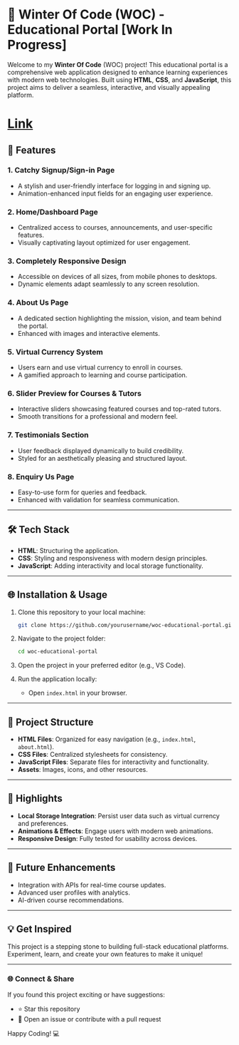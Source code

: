 # 🌟 Winter Of Code (WOC) - Educational Portal [Work In Progress]

Welcome to my **Winter Of Code** (WOC) project! This educational portal is a comprehensive web application designed to enhance learning experiences with modern web technologies. Built using **HTML**, **CSS**, and **JavaScript**, this project aims to deliver a seamless, interactive, and visually appealing platform.

# [Link](https://udemyivruhs.netlify.app/)

## 🎯 Features

### 1. **Catchy Signup/Sign-in Page**

- A stylish and user-friendly interface for logging in and signing up.
- Animation-enhanced input fields for an engaging user experience.

### 2. **Home/Dashboard Page**

- Centralized access to courses, announcements, and user-specific features.
- Visually captivating layout optimized for user engagement.

### 3. **Completely Responsive Design**

- Accessible on devices of all sizes, from mobile phones to desktops.
- Dynamic elements adapt seamlessly to any screen resolution.

### 4. **About Us Page**

- A dedicated section highlighting the mission, vision, and team behind the portal.
- Enhanced with images and interactive elements.

### 5. **Virtual Currency System**

- Users earn and use virtual currency to enroll in courses.
- A gamified approach to learning and course participation.

### 6. **Slider Preview for Courses & Tutors**

- Interactive sliders showcasing featured courses and top-rated tutors.
- Smooth transitions for a professional and modern feel.

### 7. **Testimonials Section**

- User feedback displayed dynamically to build credibility.
- Styled for an aesthetically pleasing and structured layout.

### 8. **Enquiry Us Page**

- Easy-to-use form for queries and feedback.
- Enhanced with validation for seamless communication.

---

## 🛠️ Tech Stack

- **HTML**: Structuring the application.
- **CSS**: Styling and responsiveness with modern design principles.
- **JavaScript**: Adding interactivity and local storage functionality.

---

## 🌐 Installation & Usage

1. Clone this repository to your local machine:

   ```bash
   git clone https://github.com/yourusername/woc-educational-portal.git
   ```

2. Navigate to the project folder:

   ```bash
   cd woc-educational-portal
   ```

3. Open the project in your preferred editor (e.g., VS Code).

4. Run the application locally:
   - Open `index.html` in your browser.

---

## 📂 Project Structure

- **HTML Files**: Organized for easy navigation (e.g., `index.html`, `about.html`).
- **CSS Files**: Centralized stylesheets for consistency.
- **JavaScript Files**: Separate files for interactivity and functionality.
- **Assets**: Images, icons, and other resources.

---

## 🎨 Highlights

- **Local Storage Integration**: Persist user data such as virtual currency and preferences.
- **Animations & Effects**: Engage users with modern web animations.
- **Responsive Design**: Fully tested for usability across devices.

---

## 🚀 Future Enhancements

- Integration with APIs for real-time course updates.
- Advanced user profiles with analytics.
- AI-driven course recommendations.

---

## 💡 Get Inspired

This project is a stepping stone to building full-stack educational platforms. Experiment, learn, and create your own features to make it unique!

---

### 🌐 Connect & Share

If you found this project exciting or have suggestions:

- ⭐ Star this repository
- 📝 Open an issue or contribute with a pull request

Happy Coding! 💻

